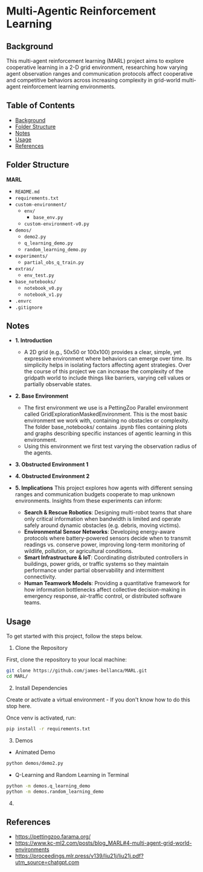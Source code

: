 # Multi-Agentic Reinforcement Learning

## Background
This multi-agent reinforcement learning (MARL) project aims to explore cooperative learning in 
a 2-D grid environment, researching how varying agent observation ranges and communication protocols affect cooperative and competitive behaviors across increasing complexity in grid-world multi-agent reinforcement learning environments.


## Table of Contents
- [Background](#background)
- [Folder Structure](#folder-structure)
- [Notes](#notes)
- [Usage](#usage)
- [References](#references)

## Folder Structure
**MARL**
- `README.md`
- `requirements.txt`
- `custom-environment/`
    - `env/`
        - `base_env.py`
    - `custom-environment-v0.py`
- `demos/`
    - `demo2.py`
    - `q_learning_demo.py`
    - `random_learning_demo.py`
- `experiments/`
    - `partial_obs_q_train.py`
- `extras/`
    - `env_test.py`
- `base_notebooks/`
    - `notebook_v0.py`
    - `notebook_v1.py`
- `.envrc`
- `.gitignore`


## Notes
- **1. Introduction**
    - A 2D grid (e.g., 50x50 or 100x100) provides a clear, simple, yet expressive environment where behaviors can emerge over time. Its simplicity helps in isolating factors affecting agent strategies. Over the course of this project we can increase the complexity of the gridpath world to include things like barriers, varying cell values 
    or partially observable states.
    
- **2. Base Environment**
    - The first environment we use is a PettingZoo Parallel environment called GridExplorationMaskedEnvironment. This is the most basic environment we work with, containing no obstacles or complexity. The folder base_notebooks/ contains .ipynb files containing plots and graphs describing specific instances of agentic learning in this environment.
    - Using this environment we first test varying the observation radius of the agents. 

- **3. Obstructed Environment 1**

- **4. Obstructed Environment 2**

- **5. Implications**
    This project explores how agents with different sensing ranges and communication budgets cooperate to map unknown environments. Insights from these experiments can inform:
    - **Search & Rescue Robotics**: Designing multi-robot teams that share only critical information when bandwidth is limited and operate safely around dynamic obstacles (e.g. debris, moving victims).  
    - **Environmental Sensor Networks**: Developing energy-aware protocols where battery-powered sensors decide when to transmit readings vs. conserve power, improving long-term monitoring of wildlife, pollution, or agricultural conditions.  
    - **Smart Infrastructure & IoT**: Coordinating distributed controllers in buildings, power grids, or traffic systems so they maintain performance under partial observability and intermittent connectivity.  
    - **Human Teamwork Models**: Providing a quantitative framework for how information bottlenecks affect collective decision-making in emergency response, air-traffic control, or distributed software teams.


## Usage
To get started with this project, follow the steps below.

1. Clone the Repository
   
First, clone the repository to your local machine:

```bash
git clone https://github.com/james-bellanca/MARL.git
cd MARL/
```

2. Install Dependencies

Create or activate a virtual environment - If you don't know how to do this stop here.

Once venv is activated, run: 
```bash
pip install -r requirements.txt
```

3. Demos

- Animated Demo
```bash
python demos/demo2.py
```

- Q-Learning and Random Learning in Terminal
```bash
python -m demos.q_learning_demo
python -m demos.random_learning_demo
```

4. 




## References
- https://pettingzoo.farama.org/
- https://www.kc-ml2.com/posts/blog_MARL#4-multi-agent-grid-world-environments
- https://proceedings.mlr.press/v139/liu21j/liu21j.pdf?utm_source=chatgpt.com
